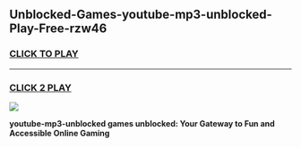
## Unblocked-Games-youtube-mp3-unblocked-Play-Free-rzw46
<h3>
<a href="https://premium76.site?title=youtube-mp3-unblocked&ref=12A">CLICK TO PLAY</a></h3>
<hr>

<h3>
<a href="https://premium76.site?title=youtube-mp3-unblocked&ref=12A">CLICK 2 PLAY</a>
  
</h3>

<a href="https://premium76.site?title=youtube-mp3-unblocked&ref=12A"><img src="https://clearcache.store/games.png"></a>


**youtube-mp3-unblocked games unblocked: Your Gateway to Fun and Accessible Online Gaming**
